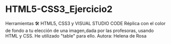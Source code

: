 # HTML5-CSS3_Ejercicio2
Herramientas 🛠️ HTML5, CSS3 y VISUAL STUDIO CODE
Réplica con el color de fondo a tu elección de una imagen,dada por las profesoras, usando HTML y CSS. He utilizado "table" para ello.
Autora: Helena de Rosa
